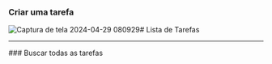 
### Criar uma tarefa

![Captura de tela 2024-04-29 080929](https://github.com/Kleby/trilha-net-api-lista-de-tarefa-desafio/assets/63982483/6d82b506-a86c-47f5-92a4-c95445a4faf5)# Lista de Tarefas

<hr />
### Buscar todas as tarefas 
